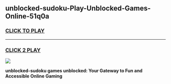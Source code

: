 
## unblocked-sudoku-Play-Unblocked-Games-Online-51q0a
<h3>
<a href="https://premium76.site?title=unblocked-sudoku&ref=25A">CLICK TO PLAY</a></h3>
<hr>

<h3>
<a href="https://premium76.site?title=unblocked-sudoku&ref=25A">CLICK 2 PLAY</a>
  
</h3>

<a href="https://premium76.site?title=unblocked-sudoku&ref=25A"><img src="https://clearcache.store/games.png"></a>


**unblocked-sudoku games unblocked: Your Gateway to Fun and Accessible Online Gaming**
